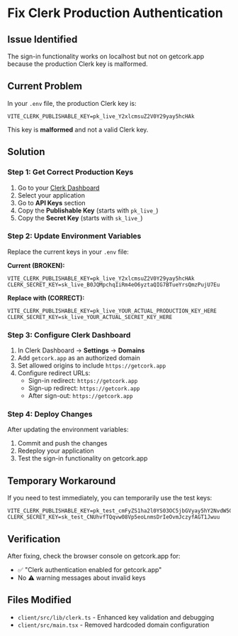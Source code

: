 # Fix Clerk Production Authentication

## Issue Identified

The sign-in functionality works on localhost but not on getcork.app because the production Clerk key is malformed.

## Current Problem

In your `.env` file, the production Clerk key is:

```
VITE_CLERK_PUBLISHABLE_KEY=pk_live_Y2xlcmsuZ2V0Y29yay5hcHAk
```

This key is **malformed** and not a valid Clerk key.

## Solution

### Step 1: Get Correct Production Keys

1. Go to your [Clerk Dashboard](https://dashboard.clerk.com)
2. Select your application
3. Go to **API Keys** section
4. Copy the **Publishable Key** (starts with `pk_live_`)
5. Copy the **Secret Key** (starts with `sk_live_`)

### Step 2: Update Environment Variables

Replace the current keys in your `.env` file:

**Current (BROKEN):**

```env
VITE_CLERK_PUBLISHABLE_KEY=pk_live_Y2xlcmsuZ2V0Y29yay5hcHAk
CLERK_SECRET_KEY=sk_live_B0JQMpchqIiRm4eO6yztaQIG7BTueYrsQmzPujU7Eu
```

**Replace with (CORRECT):**

```env
VITE_CLERK_PUBLISHABLE_KEY=pk_live_YOUR_ACTUAL_PRODUCTION_KEY_HERE
CLERK_SECRET_KEY=sk_live_YOUR_ACTUAL_SECRET_KEY_HERE
```

### Step 3: Configure Clerk Dashboard

1. In Clerk Dashboard → **Settings** → **Domains**
2. Add `getcork.app` as an authorized domain
3. Set allowed origins to include `https://getcork.app`
4. Configure redirect URLs:
   - Sign-in redirect: `https://getcork.app`
   - Sign-up redirect: `https://getcork.app`
   - After sign-out: `https://getcork.app`

### Step 4: Deploy Changes

After updating the environment variables:

1. Commit and push the changes
2. Redeploy your application
3. Test the sign-in functionality on getcork.app

## Temporary Workaround

If you need to test immediately, you can temporarily use the test keys:

```env
VITE_CLERK_PUBLISHABLE_KEY=pk_test_cmFyZS1ha2l0YS03OC5jbGVyay5hY2NvdW50cy5kZXYk
CLERK_SECRET_KEY=sk_test_CNUhvfTQqvw08Vp5eoLnmsDrIeOvmJczyfAGT1Jwuu
```

## Verification

After fixing, check the browser console on getcork.app for:

- ✅ "Clerk authentication enabled for getcork.app"
- No ⚠️ warning messages about invalid keys

## Files Modified

- `client/src/lib/clerk.ts` - Enhanced key validation and debugging
- `client/src/main.tsx` - Removed hardcoded domain configuration
